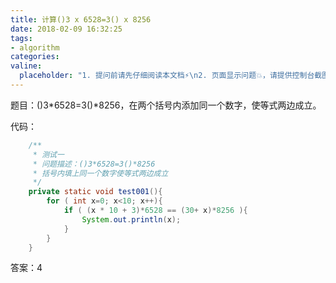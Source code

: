 ```yaml
---
title: 计算()3 x 6528=3() x 8256
date: 2018-02-09 16:32:25
tags:
- algorithm
categories:
valine:
  placeholder: "1. 提问前请先仔细阅读本文档⚡\n2. 页面显示问题💥，请提供控制台截图📸或者您的测试网址\n3. 其他任何报错💣，请提供详细描述和截图📸，祝食用愉快💪"
---
```


题目：()3*6528=3()*8256，在两个括号内添加同一个数字，使等式两边成立。

代码：

```java
    /**
     * 测试一
     * 问题描述：()3*6528=3()*8256
     * 括号内填上同一个数字使等式两边成立
     */
    private static void test001(){
        for ( int x=0; x<10; x++){
            if ( (x * 10 + 3)*6528 == (30+ x)*8256 ){
                System.out.println(x);
            }
        }
    }
```

答案：4
